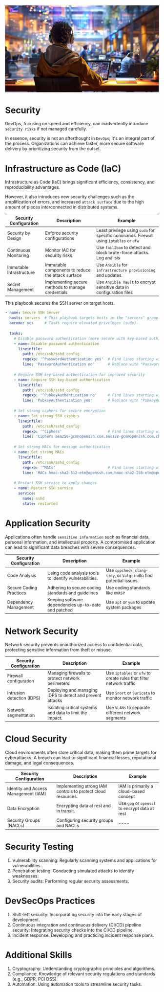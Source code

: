 ![banner](images/3.jpg)

# Security

DevOps, focusing on speed and efficiency, can inadvertently introduce `security risks` if not managed carefully. 

In essence, security is not an afterthought in `DevOps`; it's an integral part of the process. Organizations can achieve faster, more secure software delivery by prioritizing security from the outset.

# Infrastructure as Code (IaC)

Infrastructure as Code (IaC) brings significant efficiency, consistency, and reproducibility advantages. 

However, it also introduces new security challenges such as the amplification of errors, and increased `attack surface` due to the high amount of pieces interconnected in distributed systems.

| Security Configuration    | Description                                                  | Example                                                                                 |
|---------------------------|--------------------------------------------------------------|-----------------------------------------------------------------------------------------|
| Security by Design        | Enforce security configurations                              | Least privilege using `sudo` for specific commands. Firewall using `iptables` or `ufw`  | 
| Continuous Monitoring     | Monitor IAC for security risks                               | Use `fail2ban` to detect and block brute-force attacks. Log análisis                    |
| Immutable Infrastructure  | Immutable components to reduce the attack surface            | Use `Ansible` for `infrastructure provisioning` and updates.                            |
| Secret Management         | Implementing secure methods to manage credentials            | Use `Ansible Vault` to encrypt sensitive data in configuration files                    |

This playbook secures the SSH server on target hosts.
```yml
- name: Secure SSH Server
  hosts: servers  # This playbook targets hosts in the "servers" group.
  become: yes     # Tasks require elevated privileges (sudo).

  tasks:
    # Disable password authentication (more secure with key-based auth)
    - name: Disable password authentication
      lineinfile:
        path: /etc/ssh/sshd_config
        regexp: '^PasswordAuthentication yes'  # Find lines starting with "PasswordAuthentication yes"
        line: 'PasswordAuthentication no'      # Replace with "PasswordAuthentication no"

    # Require SSH key-based authentication for improved security
    - name: Require SSH key-based authentication
      lineinfile:
        path: /etc/ssh/sshd_config
        regexp: '^PubkeyAuthentication no'     # Find lines starting with "PubkeyAuthentication no"
        line: 'PubkeyAuthentication yes'       # Replace with "PubkeyAuthentication yes"

    # Set strong ciphers for secure encryption
    - name: Set strong SSH ciphers
      lineinfile:
        path: /etc/ssh/sshd_config
        regexp: '^Ciphers'                     # Find lines starting with "Ciphers"
        line: 'Ciphers aes256-gcm@openssh.com,aes128-gcm@openssh.com,chacha20-poly1305@openssh.com'  # Replace with recommended ciphers

    # Set strong MACs for message authentication
    - name: Set strong MACs
      lineinfile:
        path: /etc/ssh/sshd_config
        regexp: '^MACs'                        # Find lines starting with "MACs"
        line: 'MACs hmac-sha2-512-etm@openssh.com,hmac-sha2-256-etm@openssh.com,umac-128@openssh.com'  # Replace with recommended MACs

    # Restart SSH service to apply changes
    - name: Restart SSH service
      service:
        name: sshd
        state: restarted


```

# Application Security

Applications often handle `sensitive information` such as financial data, personal information, and intellectual property. A compromised application can lead to significant data breaches with severe consequences.

| Security Configuration    | Description                                                  | Example                                                                                 |
|---------------------------|--------------------------------------------------------------|-----------------------------------------------------------------------------------------|
| Code Analysis             | Using code analysis tools to identify vulnerabilities.       | Use `cppcheck`, `clang-tidy`, or `Valgrind`to find potential issues.                    | 
| Secure Coding Practices   | Adhering to secure coding standards and guidelines           | Use coding standards like `OWASP`                                                       |
| Dependency Management     | Keeping software dependencies up-to-date and patched         | Use `apt` or `yum` to update system packages                                            |


# Network Security

Network security prevents unauthorized access to confidential data, protecting sensitive information from theft or misuse.

| Security Configuration     | Description                                                  | Example                                                                                 |
|----------------------------|--------------------------------------------------------------|-----------------------------------------------------------------------------------------| 
| Firewall configuration     | Managing firewalls to protect network perimeters.            | Use `iptables` or `ufw` to create rules that filter network traffic                     | 
| Intrusion detection (IDPS) | Deploying and managing IDPS to detect and prevent attacks    | Use `Snort` or `Suricata` to monitor network traffic                                    |
| Network segmentation       | Isolating critical systems and data to limit the impact.     | Use `VLANs` to separate different network segments                                      |

# Cloud Security

Cloud environments often store critical data, making them prime targets for cyberattacks. A breach can lead to significant financial losses, reputational damage, and legal consequences.

| Security Configuration              | Description                                                  | Example                                                                          | 
|-------------------------------------|--------------------------------------------------------------|----------------------------------------------------------------------------------| 
| Identity and Access Management (IAM)| Implementing strong IAM controls to protect cloud resources. | IAM is primarily a cloud-based concept                                           | 
| Data Encryption                     | Encrypting data at rest and in transit.                      | Use `gpg` or `openssl` to encrypt data at rest                                   | 
| Security Groups (NACLs)             | Configuring security groups and NACLs                        | ----                                                                             |  

# Security Testing

1. Vulnerability scanning: Regularly scanning systems and applications for vulnerabilities.
2. Penetration testing: Conducting simulated attacks to identify weaknesses.
3. Security audits: Performing regular security assessments.

# DevSecOps Practices

1. Shift-left security: Incorporating security into the early stages of development.
2. Continuous integration and continuous delivery (CI/CD) pipeline security: Integrating security checks into the CI/CD pipeline.
3. Incident response: Developing and practicing incident response plans.

# Additional Skills

1. Cryptography: Understanding cryptographic principles and algorithms.
2. Compliance: Knowledge of relevant security regulations and standards (e.g., GDPR, PCI DSS).
3. Automation: Using automation tools to streamline security tasks.


